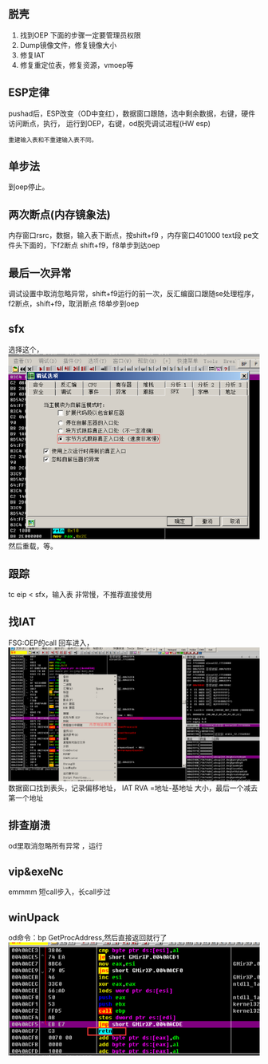 ## 脱壳
1. 找到OEP 
下面的步骤一定要管理员权限
2. Dump镜像文件，修复镜像大小
3. 修复IAT
4. 修复重定位表，修复资源，vmoep等
## ESP定律
pushad后，ESP改变（OD中变红），数据窗口跟随，选中剩余数据，右键，硬件访问断点，执行， 运行到OEP，右键，od脱壳调试进程(HW esp)

    重建输入表和不重建输入表不同。

## 单步法
到oep停止。

## 两次断点(内存镜象法)
内存窗口rsrc，数据，输入表下断点，按shift+f9 ，内存窗口401000 text段 pe文件头下面的，下f2断点 shift+f9，f8单步到达oep

## 最后一次异常
调试设置中取消忽略异常，shift+f9运行的前一次，反汇编窗口跟随se处理程序，f2断点，shift+f9，取消断点 f8单步到oep

## sfx
选择这个，![](unpack/2018-02-10-01-43-01.png)
然后重载，等。

## 跟踪
tc eip < sfx，输入表 非常慢，不推荐直接使用

## 找IAT
FSG:OEP的call 回车进入，
![](unpack/2018-02-10-15-00-13.png)
数据窗口找到表头，记录偏移地址，
IAT RVA =地址-基地址
大小，最后一个减去第一个地址

## 排查崩溃
od里取消忽略所有异常 ，运行

## vip&exeNc
emmmm 短call步入，长call步过

## winUpack
od命令：bp GetProcAddress,然后直接返回就行了
![ret](2019-01-22-22-30-26.png)